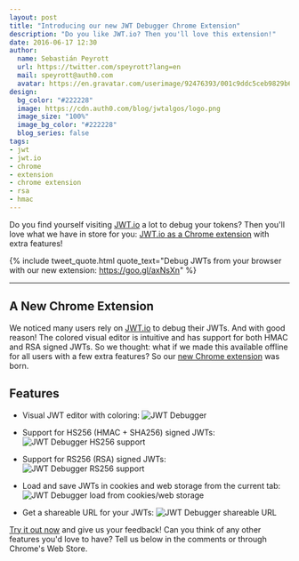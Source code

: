 ```yaml
---
layout: post
title: "Introducing our new JWT Debugger Chrome Extension"
description: "Do you like JWT.io? Then you'll love this extension!"
date: 2016-06-17 12:30
author:
  name: Sebastián Peyrott
  url: https://twitter.com/speyrott?lang=en
  mail: speyrott@auth0.com
  avatar: https://en.gravatar.com/userimage/92476393/001c9ddc5ceb9829b6aaf24f5d28502a.png?size=200
design:
  bg_color: "#222228"
  image: https://cdn.auth0.com/blog/jwtalgos/logo.png
  image_size: "100%"
  image_bg_color: "#222228"
  blog_series: false
tags:
- jwt
- jwt.io
- chrome
- extension
- chrome extension
- rsa
- hmac
---
```


Do you find yourself visiting [JWT.io](https://jwt.io) a lot to debug your tokens? Then you'll love what we have in store for you: [JWT.io as a Chrome extension](https://chrome.google.com/webstore/detail/jwt-debugger/ppmmlchacdbknfphdeafcbmklcghghmd) with extra features!

{% include tweet_quote.html quote_text="Debug JWTs from your browser with our new extension: https://goo.gl/axNsXn" %}

-----

## A New Chrome Extension
We noticed many users rely on [JWT.io](https://jwt.io) to debug their JWTs. And with good reason! The colored visual editor is intuitive and has support for both HMAC and RSA signed JWTs. So we thought: what if we made this available offline for all users with a few extra features? So our [new Chrome extension](https://chrome.google.com/webstore/detail/jwt-debugger/ppmmlchacdbknfphdeafcbmklcghghmd) was born.

## Features
- Visual JWT editor with coloring:
![JWT Debugger](https://cdn.auth0.com/blog/chrome-extension/editor.png)

- Support for HS256 (HMAC + SHA256) signed JWTs:
![JWT Debugger HS256 support](https://cdn.auth0.com/blog/chrome-extension/hs256-2.png)

- Support for RS256 (RSA) signed JWTs:
![JWT Debugger RS256 support](https://cdn.auth0.com/blog/chrome-extension/rs256-2.png)

- Load and save JWTs in cookies and web storage from the current tab:
![JWT Debugger load from cookies/web storage](https://cdn.auth0.com/blog/chrome-extension/load-from.png)

- Get a shareable URL for your JWTs:
![JWT Debugger shareable URL](https://cdn.auth0.com/blog/chrome-extension/share-2.png)

[Try it out now](https://chrome.google.com/webstore/detail/jwt-debugger/ppmmlchacdbknfphdeafcbmklcghghmd) and give us your feedback! Can you think of any other features you'd love to have? Tell us below in the comments or through Chrome's Web Store.

